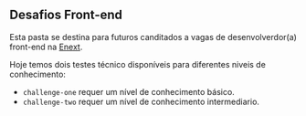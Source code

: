 ## Desafios Front-end
Esta pasta se destina para futuros canditados a vagas de desenvolverdor(a) front-end na [Enext](www.enext.com.br).

Hoje temos dois testes técnico disponíveis para diferentes niveis de conhecimento:
* `challenge-one` requer um nível de conhecimento básico.
* `challenge-two` requer um nível de conhecimento intermediario.